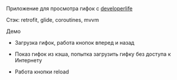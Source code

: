 Приложение для просмотра гифок с [developerlife](https://developerslife.ru/)

Стэк: retrofit, glide, coroutines, mvvm

Демо
- Загрузка гифок, работа кнопок вперед и назад

- Показ гифок из кэша, попытка загрузить гифку без доступа к Интернету

- Работа кнопки reload
